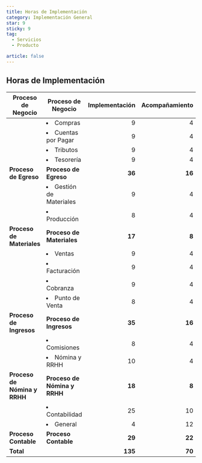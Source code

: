 ```yaml
---
title: Horas de Implementación 
category: Implementación General
star: 9
sticky: 9
tag:
  - Servicios
  - Producto

article: false
---
```


## Horas de Implementación 

| <b>Proceso de Negocio</b>       | <b>Proceso de Negocio</b>       | <b>Implementación</b> | <b>Acompañamiento</b> | <b>Total</b> |
|--------------------------|--------------------------|----------------:|----------------:|-------:|
|         | <li>Compras</li>                 | 9              | 4              |       |
|                          | <li>Cuentas por Pagar</li>      | 9              | 4              |       |
|                          | <li>Tributos</li>               | 9              | 4              |       |
|                          | <li>Tesorería</li>              | 9              | 4              |       |
| <b>Proceso de Egreso</b>                          | <b>Proceso de Egreso</b>        | <b>36</b>             | <b>16</b>             | <b>52</b>    |
|     | <li>Gestión de Materiales</li> | 9              | 4              |       |
|                          | <li>Producción</li>             | 8              | 4              |       |
| <b>Proceso de Materiales</b> | <b>Proceso de Materiales</b>    | <b>17</b>             | <b>8</b>              | <b>25</b>    |
|| <li>Ventas</li>                 | 9              | 4              |       |
|                          | <li>Facturación</li>            | 9              | 4              |       |
|                          | <li>Cobranza</li>               | 9              | 4              |       |
|                          | <li>Punto de Venta</li>         | 8              | 4              |       |
|  <b>Proceso de Ingresos</b>                               | <b>Proceso de Ingresos</b>      | <b>35</b>             | <b>16</b>             | <b>51</b>    |
|  | <li>Comisiones</li>             | 8              | 4              |       |
|                          | <li>Nómina y RRHH</li>          | 10             | 4              |       |
| <b>Proceso de Nómina y RRHH</b> | <b>Proceso de Nómina y RRHH</b> | <b>18</b>             | <b>8</b>              | <b>26</b>    |
|          | <li>Contabilidad</li>           | 25             | 10             |       |
|                          | <li>General</li>                | 4              | 12             |       |
|  <b>Proceso Contable</b> | <b>Proceso Contable</b>         | <b>29</b>             | <b>22</b>             | <b>51</b>    |
| <b>Total</b>                    |                          | <b>135</b>            | <b>70</b>             | <b>205</b>   |
